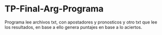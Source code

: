 # TP-Final-Arg-Programa
Programa lee archivos txt, con apostadores y pronosticos y otro txt que lee los resultados, en base a ello genera puntajes en base a lo aciertos.
